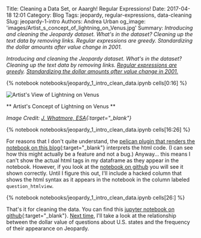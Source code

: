 Title: Cleaning a Data Set, or Aaargh! Regular Expressions!
Date: 2017-04-18 12:01
Category: Blog
Tags: jeopardy, regular-expressions, data-cleaning
Slug: jeopardy-1-intro
Authors: Andrea Urban
og_image: 'images/Artist_s_concept_of_lightning_on_Venus.jpg'
Summary: *Introducing and cleaning the Jeopardy dataset. What's in the dataset? Cleaning up the text data by removing links. Regular expressions are greedy. Standardizing the dollar amounts after value change in 2001.*

*Introducing and cleaning the Jeopardy dataset. What's in the dataset? Cleaning up the text data by removing links. [Regular expressions are greedy](#Regular-expressions-are-greedy.). [Standardizing the dollar amounts after value change in 2001.](#Fixing-the-dollar-amounts-after-the-change-in-2001.)*

{% notebook notebooks/jeopardy_1_intro_clean_data.ipynb cells[0:16] %}

![Artist's View of Lightning on Venus]({filename}/images/Artist_s_concept_of_lightning_on_Venus.jpg)

** Artist's Concept of Lightning on Venus **

*Image Credit: [J. Whatmore, ESA](http://www.esa.int/spaceinimages/Images/2007/11/Artist_s_concept_of_lightning_on_Venus2){:target="_blank"}*

{% notebook notebooks/jeopardy_1_intro_clean_data.ipynb cells[16:26] %}

For reasons that I don't quite understand, the [pelican plugin that renders the notebook on this blog](https://github.com/danielfrg/pelican-ipynb){:target="_blank"} interprets the html code. (I can see how this might actually be a feature and not a bug.) Anyway... this means I can't show the actual html tags in my dataframe as they appear in the notebook. However, if you look at the [notebook on github](linkehere) you will see it shown correctly. Until I figure this out, I'll include a hacked column that shows the html syntax as it appears in the notebook in the column labeled `question_htmlview`.

{% notebook notebooks/jeopardy_1_intro_clean_data.ipynb cells[26:] %}

That's it for cleaning the data. You can find this [jupyter notebook on github](https://github.com/aurban8/aurban8.github.io/blob/dev/content/notebooks/jeopardy_1_intro_clean_data.ipynb){:target="_blank"}. [Next time]({filename}./jeopardy_2_states_values.md), I'll take a look at the relationship between the dollar value of questions about U.S. states and the frequency of their appearance on Jeopardy.